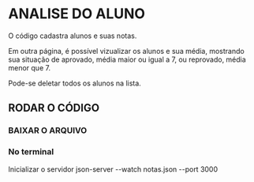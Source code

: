 # ANALISE DO ALUNO

O código cadastra alunos e suas notas. 

Em outra página, é possível vizualizar os alunos e sua média, mostrando sua situação de aprovado, média maior ou igual a 7, ou reprovado, média menor que 7.

Pode-se deletar todos os alunos na lista.

## RODAR O CÓDIGO
### BAIXAR O ARQUIVO
### No terminal
Inicializar o servidor
    json-server --watch notas.json --port 3000
